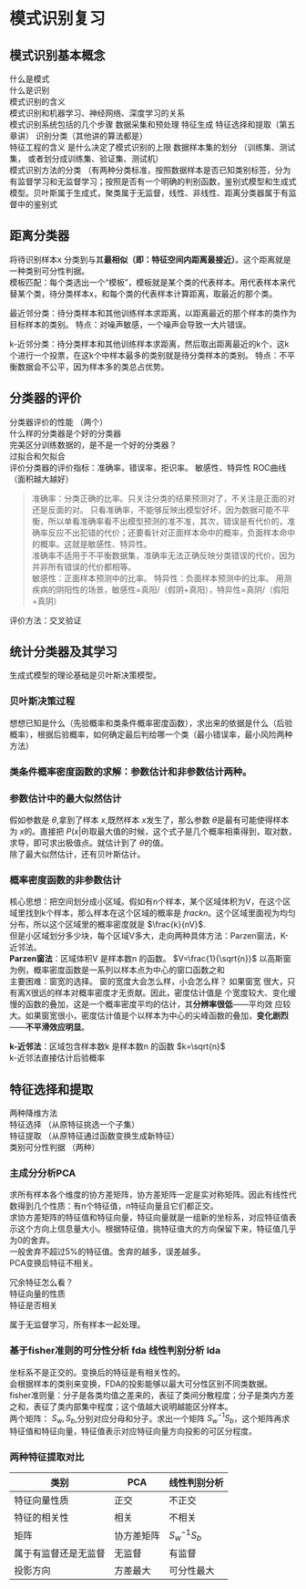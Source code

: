 # 模式识别复习
## 模式识别基本概念
什么是模式  
什么是识别  
模式识别的含义  
模式识别和机器学习、神经网络、深度学习的关系  
模式识别系统包括的几个步骤   数据采集和预处理  特征生成  特征选择和提取（第五章讲） 识别分类（其他讲的算法都是）  
特征工程的含义  是什么决定了模式识别的上限
数据样本集的划分  （训练集、测试集， 或者划分成训练集、验证集、测试机）  
模式识别方法的分类    （有两种分类标准，按照数据样本是否已知类别标签，分为有监督学习和无监督学习；按照是否有一个明确的判别函数，鉴别式模型和生成式模型。贝叶斯属于生成式，聚类属于无监督，线性、非线性、距离分类器属于有监督中的鉴别式  
## 距离分类器
将待识别样本x 分类到与其**最相似（即：特征空间内距离最接近）**。这个距离就是一种类别可分性判据。  
模板匹配：每个类选出一个“模板”，模板就是某个类的代表样本。用代表样本来代替某个类，待分类样本x，和每个类的代表样本计算距离，取最近的那个类。  

最近邻分类：待分类样本和其他训练样本求距离，以距离最近的那个样本的类作为目标样本的类别。  特点：对噪声敏感，一个噪声会导致一大片错误。

k-近邻分类：待分类样本和其他训练样本求距离，然后取出距离最近的k个，这k个进行一个投票，在这k个中样本最多的类别就是待分类样本的类别。   特点：不平衡数据会不公平，因为样本多的类总占优势。  

## 分类器的评价
分类器评价的性能  （两个）  
什么样的分类器是个好的分类器  
完美区分训练数据的，是不是一个好的分类器？   
过拟合和欠拟合  
评价分类器的评价指标：准确率，错误率，拒识率。 敏感性、特异性  ROC曲线 （面积越大越好）   
> 准确率：分类正确的比率。只关注分类的结果预测对了，不关注是正面的对还是反面的对。
> 只看准确率，不能够反映出模型好坏，因为数据可能不平衡，所以单看准确率看不出模型预测的准不准，其次，错误是有代价的，准确率反应不出犯错的代价；还要看针对正面样本命中的概率，负面样本命中的概率。这就是敏感性、特异性。  
> 准确率不适用于不平衡数据集，准确率无法正确反映分类错误的代价，因为并非所有错误的代价都相等。  
> 敏感性：正面样本预测中的比率。 特异性：负面样本预测中的比率。 用测疾病的阴阳性的场景，敏感性=真阳/（假阴+真阳），特异性=真阴/（假阳+真阴）   

评价方法：交叉验证

## 统计分类器及其学习
生成式模型的理论基础是贝叶斯决策模型。
### 贝叶斯决策过程
想想已知是什么（先验概率和类条件概率密度函数），求出来的依据是什么（后验概率），根据后验概率，如何确定最后判给哪一个类（最小错误率，最小风险两种方法）
### 类条件概率密度函数的求解：参数估计和非参数估计两种。
### 参数估计中的最大似然估计
假如参数是 $\theta$,拿到了样本 $x$,既然样本 $x$发生了，那么参数 $\theta$是最有可能使得样本为 $x$的。直接把 $P(x|\theta)$取最大值的时候，这个式子是几个概率相乘得到，取对数，求导，即可求出极值点。就估计到了 $\theta$的值。  
除了最大似然估计，还有贝叶斯估计。  
### 概率密度函数的非参数估计
核心思想：把空间划分成小区域。假如有n个样本，某个区域体积为V，在这个区域里找到k个样本，那么样本在这个区域的概率是 $frac{k}{n}$。这个区域里面视为均匀分布，所以这个区域里的概率密度就是 $\frac{k}{nV}$.  
但是小区域划分多少块，每个区域V多大，走向两种具体方法：Parzen窗法，K-近邻法。  
**Parzen窗法**：区域体积V 是样本数n 的函数。 $V=\frac{1}{\sqrt{n}}$  以高斯窗为例，概率密度函数是一系列以样本点为中心的窗口函数之和   
主要困难：窗宽的选择。
窗的宽度大会怎么样，小会怎么样？
如果窗宽  很⼤，只有离X很远的样本对概率密度才⽆贡献。因此，密度估计值是  个宽度较⼤、变化缓慢的函数的叠加，这是⼀个概率密度平均的估计，其**分辨率很低**——平均效
应较⼤。如果窗宽很⼩，密度估计值是个以样本为中⼼的尖峰函数的叠加，**变化剧烈**——**不平滑效应明显**。


**k-近邻法**：区域包含样本数k 是样本数n 的函数 $k=\sqrt{n}$    
k-近邻法直接估计后验概率

 ## 特征选择和提取
 两种降维方法  
 特征选择    （从原特征挑选一个子集）  
 特征提取     （从原特征通过函数变换生成新特征）   
 类别可分性判据  （两种）

 ### 主成分分析PCA
 求所有样本各个维度的协方差矩阵，协方差矩阵一定是实对称矩阵。因此有线性代数得到几个性质：有n个特征值，n特征向量且它们都正交。  
 求协方差矩阵的特征值和特征向量，特征向量就是一组新的坐标系，对应特征值表示这个方向上信息量大小。根据特征值，挑特征值大的方向保留下来，特征值几乎为0的舍弃。  
一般舍弃不超过5%的特征值。舍弃的越多，误差越多。  
PCA变换后特征不相关。  

冗余特征怎么看？  
特征向量的性质  
特征是否相关  

属于无监督学习，所有样本一起处理。  

### 基于fisher准则的可分性分析 fda 线性判别分析 lda
坐标系不是正交的。变换后的特征是有相关性的。  
会根据样本的类别来变换，FDA的投影能够以最大可分性区别不同类数据。  
fisher准则量：分子是各类均值之差来的，表征了类间分散程度；分子是类内方差之和，表征了类内部集中程度；这个值越大说明越能区分样本。  
两个矩阵： $S_w,S_b$,分别对应分母和分子。求出一个矩阵 $S_w^{-1}S_b$，这个矩阵再求特征值和特征向量，特征值表示对应特征向量方向投影的可区分程度。  

### 两种特征提取对比
|类别|PCA|线性判别分析|
|----|---|-----------------------|
|特征向量性质|正交|不正交|
|特征的相关性|相关|不相关|
|矩阵|协方差矩阵| $S_w^{-1}S_b$|
|属于有监督还是无监督|无监督|有监督|
|投影方向|方差最大|可分性最大|

